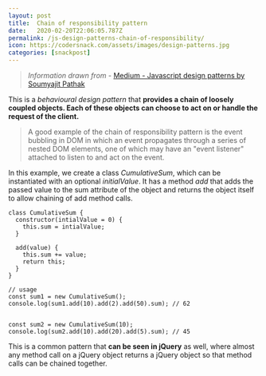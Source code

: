 ```yaml
---
layout: post
title:  Chain of responsibility pattern
date:   2020-02-20T22:06:05.787Z
permalink: /js-design-patterns-chain-of-responsibility/
icon: https://codersnack.com/assets/images/design-patterns.jpg
categories: [snackpost]
---
```


> *Information drawn from* - [Medium - Javascript design patterns by Soumyajit Pathak](https://medium.com/better-programming/javascript-design-patterns-25f0faaaa15)

This is a *behavioural design pattern* that **provides a chain of loosely coupled objects. Each of these objects can choose to act on or handle the request of the client.**

> A good example of the chain of responsibility pattern is the event bubbling in DOM in which an event propagates through a series of nested DOM elements, one of which may have an "event listener" attached to listen to and act on the event.

In this example, we create a class *CumulativeSum*, which can be instantiated with an optional *initialValue*. It has a method *add* that adds the passed value to the sum attribute of the object and returns the object itself to allow chaining of add method calls.

```
class CumulativeSum {
  constructor(intialValue = 0) {
    this.sum = intialValue;
  }

  add(value) {
    this.sum += value;
    return this;
  }
}

// usage
const sum1 = new CumulativeSum();
console.log(sum1.add(10).add(2).add(50).sum); // 62


const sum2 = new CumulativeSum(10);
console.log(sum2.add(10).add(20).add(5).sum); // 45
```

This is a common pattern that **can be seen in jQuery** as well, where almost any method call on a jQuery object returns a jQuery object so that method calls can be chained together.